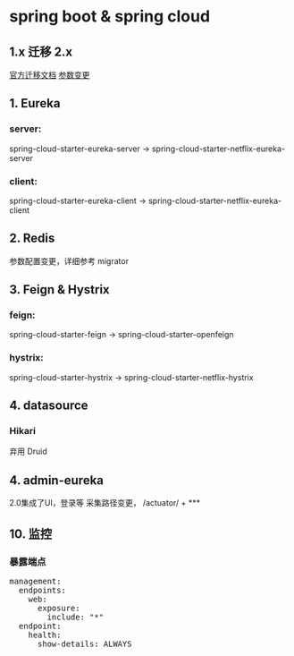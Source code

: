# spring boot & spring cloud

## 1.x 迁移 2.x
[官方迁移文档](https://github.com/spring-projects/spring-boot/wiki/Spring-Boot-2.0-Migration-Guide)
[参数变更](https://github.com/spring-projects/spring-boot/wiki/Spring-Boot-2.0-Configuration-Changelog)

## 1. Eureka
### server: 
spring-cloud-starter-eureka-server → spring-cloud-starter-netflix-eureka-server

### client: 
spring-cloud-starter-eureka-client → spring-cloud-starter-netflix-eureka-client


## 2. Redis
参数配置变更，详细参考 migrator

## 3. Feign & Hystrix
### feign: 
spring-cloud-starter-feign -> spring-cloud-starter-openfeign
### hystrix: 

spring-cloud-starter-hystrix -> spring-cloud-starter-netflix-hystrix


## 4. datasource
### Hikari 
弃用 Druid




## 4. admin-eureka
2.0集成了UI，登录等
采集路径变更，  /actuator/ + ***





## 10. 监控
### 暴露端点

<pre>
management:
  endpoints:
    web:
      exposure:
        include: "*"  
  endpoint:
    health:
      show-details: ALWAYS
</pre>


